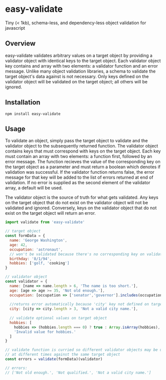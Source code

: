# easy-validate
Tiny (< 1kb), schema-less, and dependency-less object validation for javascript

## Overview

easy-validate validates arbitrary values on a target object by providing a validator object with identical keys to the target object. Each validator object key contains and array with two elements: a validator function and an error message. Unlike many object validation libraries, a schema to validate the target object's data against is not necessary. Only keys defined on the validator object will be validated on the target object; all others will be ignored.

## Installation

```
npm install easy-validate
```

## Usage

To validate an object, simply pass the target object to validate and the validator object to the subsequently returned function. The validator object contains keys that must correspond with keys on the target object. Each key must contain an array with two elements: a function first, followed by an error message. The function recieves the value of the corresponding key on the target object as a parameter and must return a boolean which denotes if validation was successful. If the validator function returns false, the error message for that key will be added to the list of errors returned at end of validation. If no error is supplied as the second element of the validator array, a default will be used.

The validator object is the source of truth for what gets validated. Any keys on the target object that do not exist on the validator object will not be validated and ignored. Conversely, keys on the validator object that do not exist on the target object will return an error.



```js
import validate from 'easy-validate'

// target object
const formData = {
  name: 'George Washington',
  age: 42,
  occupation: 'astronaut',
  // won't be validated because there's no corresponding key on validator object
  birthday: '8/1/94',
  hobbies: ['golf, 'cooking']
}

// validator object
const validator = {
  name: [name => name.length > 6, 'The name is too short.'],
  age: [age => age >= 35, 'Not old enough.'],
  occupation: [occupation => ['senator','governor'].includes(occupation), 'Not qualified.'],
  
  //returns error automatically because 'city' key not defined on target object
  city: [city => city.length > 3, 'Not a valid city name.'],
  
  // validate optional values on target object
  hobbies: [
    hobbies => (hobbies.length === 0) ? true : Array.isArray(hobbies),
    'Invalid value for hobbies.'
  ]
}

// validate function is curried so different validator objects may be used
// at different times against the same target object
const errors = validate(formData)(validator)

// errors:
// ['Not old enough.', 'Not qualified.', 'Not a valid city name.']
```


